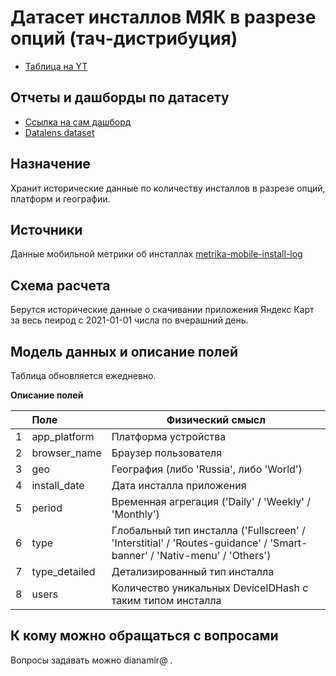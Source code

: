 # Датасет инсталлов МЯК в разрезе опций (тач-дистрибуция)

- [Таблица на YT](https://yt.yandex-team.ru/hahn/navigation?path=//home/maps/analytics/reports/marketing/touch-distribution/installs)

## Отчеты и дашборды по датасету

- [Ссылка на сам дашборд](https://datalens.yandex-team.ru/a9tdtbo8g8x46-performance-geoservices?tab=g6)
- [Datalens dataset](https://datalens.yandex-team.ru/datasets/1gpyz60uv182v-interstitial-installs)

## Назначение

Хранит исторические данные по количеству инсталлов в разрезе опций, платформ и географии.

## Источники

Данные мобильной метрики об инсталлах [metrika-mobile-install-log](https://yt.yandex-team.ru/hahn/navigation?sort=asc-false,field-name&path=//logs/metrika-mobile-install-log/1d)

## Схема расчета

Берутся исторические данные о скачивании приложения Яндекс Карт за весь пеирод с 2021-01-01 числа по вчерашний день.

## Модель данных и описание полей
Таблица обновляется ежедневно.

**Описание полей**

|  | Поле | Физический смысл |
|:------------- |:-------------| -------------|
| 1| app_platform | Платформа устройства |
| 2|  browser_name | Браузер пользователя|
| 3| geo | География (либо 'Russia', либо 'World')|
| 4|  install_date | Дата инсталла приложения|
| 5|  period | Временная агрегация ('Daily' / 'Weekly' / 'Monthly')|
| 6|  type | Глобальный тип инсталла ('Fullscreen' / 'Interstitial' / 'Routes-guidance' / 'Smart-banner' / 'Nativ-menu' / 'Others')|
| 7|  type_detailed | Детализированный тип инсталла|
| 8|  users | Количество уникальных DeviceIDHash с таким типом инсталла|

## К кому можно обращаться с вопросами

Вопросы задавать можно dianamir@ .
